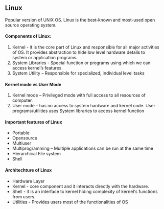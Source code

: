 
## Linux
Popular version of UNIX OS. Linux is the best-known and most-used open source operating system.

#### Components of Linux:
1. Kernel  - It is the core part of Linux and responsible for all major activities of OS. It provides abstraction to hide low level hardware details to system or application programs.
2. System Libraries - Special function or programs using which we can access kernel’s features.
3. System Utility – Responsible for specialized, individual level tasks

#### Kernel mode vs User Mode
1. Kernel mode – Privileged mode with full access to all resources of computer.
2. User mode – has no access to system hardware and kernel code. User programs/utilities uses System libraries to access kernel function

#### Important features of Linux
- Portable
- Opensource
- Multiuser
- Multiprogramming – Multiple applications can be run at the same time
- Hierarchical File system
- Shell 

#### Architechture of Linux
- Hardware Layer
- Kernel - core component and it interacts directly with the hardware.
- Shell - It is an interface to kernel hiding complexity of kernel's functions from users.
- Utilities - Provides users most of the functionalities of OS


            
